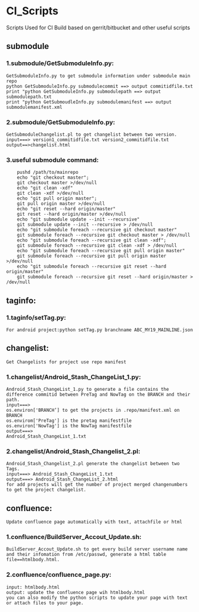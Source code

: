 # CI_Scripts
Scripts Used for CI Build based on gerrit/bitbucket and other useful scripts

## submodule
### 1.submodule/GetSubmoduleInfo.py:
	GetSubmoduleInfo.py to get submodule information under submodule main repo 
	python GetSubmoduleInfo.py submodulecommit ==> output commitidfile.txt 
	print "python GetSubmoduleInfo.py submodulepath ==> output submodulepath.txt 
	print "python GetSubmoudleInfo.py submodulemanifest ==> output submodulemanifest.xml 
### 2.submodule/GetSubmoduleInfo.py:
	GetSubmoduleChangelist.pl to get changelist between two version.
	input===> version1_commitidfile.txt version2_commitidfile.txt 
	output==>changelist.html
### 3.useful submodule command:
```
	pushd /path/to/mainrepo
	echo "git checkout master";
	git checkout master >/dev/null
	echo "git clean -xdf"
	git clean -xdf >/dev/null
	echo "git pull origin master";
	git pull origin master >/dev/null
	echo "git reset --hard origin/master"
	git reset --hard origin/master >/dev/null
	echo "git submodule update --init --recursive"
	git submodule update --init --recursive > /dev/null
	echo "git submodule foreach --recursive git checkout master"
	git submodule foreach --recursive git checkout master > /dev/null
	echo "git submodule foreach --recursive git clean -xdf";
	git submodule foreach --recursive git clean -xdf > /dev/null
	echo "git submodule foreach --recursive git pull origin master"
	git submodule foreach --recursive git pull origin master >/dev/null
	echo "git submodule foreach --recursive git reset --hard origin/master"
	git submodule foreach --recursive git reset --hard origin/master > /dev/null
```
## taginfo:
### 1.taginfo/setTag.py:
	For android project:python setTag.py branchname ABC_MY19_MAINLINE.json
## changelist:
	Get Changelists for project use repo manifest
### 1.changelist/Android_Stash_ChangeList_1.py:
	Android_Stash_ChangeList_1.py to generate a file contains the difference commitid between PreTag and NowTag on the BRANCH and their path.
	input===> 
	os.environ['BRANCH’] to get the projects in .repo/manifest.xml on BRANCH
	os.envirom['PreTag'] is the pretag manifestfile
	os.environ['NowTag'] is the NowTag manifestfile
	output===>
	Android_Stash_ChangeList_1.txt
### 2.changelist/Android_Stash_Changelist_2.pl:
	Android_Stash_Changelist_2.pl generate the changelist between two Tags.
	input===> Android_Stash_ChangeList_1.txt
	output===> Android_Stash_ChangeList_2.html
	for add projects will get the number of project merged changenumbers to get the project changelist.
## confluence:
	Update confluence page automatically with text, attachfile or html
### 1.confluence/BuildServer_Accout_Update.sh:
	BuildServer_Accout_Update.sh to get every build server username name and their infomation from /etc/passwd, generate a html table file==htmlbody.html.
### 2.confluence/confluence_page.py:
	input: htmlbody.html
	output: update the confluence page wih htmlbody.html
	you can also modify the python scripts to update your page with text or attach files to your page.
